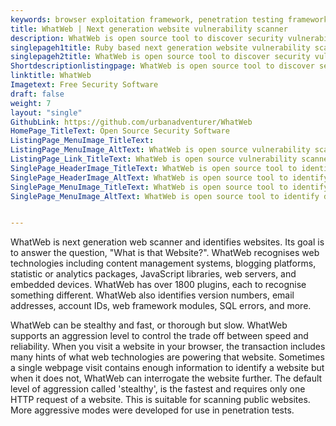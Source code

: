 ```yaml
---
keywords: browser exploitation framework, penetration testing framework, vulnerability and penetration testing, kali linux penetration testing, beef kali linux, beef xss framework, advanced penetration testing
title: WhatWeb | Next generation website vulnerability scanner
description: WhatWeb is open source tool to discover security vulnerabilities in your web application. It is penetration testing tool to identify different web technologies used by the website.
singlepageh1title: Ruby based next generation website vulnerability scanner
singlepageh2title: WhatWeb is open source tool to discover security vulnerabilities in your web application. It is penetration testing tool to identify different web technologies used by the website.
Shortdescriptionlistingpage: WhatWeb is open source tool to discover security vulnerabilities in your web application. It is penetration testing tool to identify different web technologies used by the website.
linktitle: WhatWeb
Imagetext: Free Security Software
draft: false
weight: 7
layout: "single"
GithubLink: https://github.com/urbanadventurer/WhatWeb
HomePage_TitleText: Open Source Security Software
ListingPage_MenuImage_TitleText: 
ListingPage_MenuImage_AltText: WhatWeb is open source vulnerability scanner
ListingPage_Link_TitleText: WhatWeb is open source vulnerability scanner
SinglePage_HeaderImage_TitleText: WhatWeb is open source tool to identify different web technologies used by the website.
SinglePage_HeaderImage_AltText: WhatWeb is open source tool to identify different web technologies used by the website.
SinglePage_MenuImage_TitleText: WhatWeb is open source tool to identify different web technologies used by the website.
SinglePage_MenuImage_AltText: WhatWeb is open source tool to identify different web technologies used by the website.


---
```


WhatWeb is next generation web scanner and identifies websites. Its goal is to answer the question, "What is that Website?". WhatWeb recognises web technologies including content management systems, blogging platforms, statistic or analytics packages, JavaScript libraries, web servers, and embedded devices. WhatWeb has over 1800 plugins, each to recognise something different. WhatWeb also identifies version numbers, email addresses, account IDs, web framework modules, SQL errors, and more.

WhatWeb can be stealthy and fast, or thorough but slow. WhatWeb supports an aggression level to control the trade off between speed and reliability. When you visit a website in your browser, the transaction includes many hints of what web technologies are powering that website. Sometimes a single webpage visit contains enough information to identify a website but when it does not, WhatWeb can interrogate the website further. The default level of aggression called 'stealthy', is the fastest and requires only one HTTP request of a website. This is suitable for scanning public websites. More aggressive modes were developed for use in penetration tests.